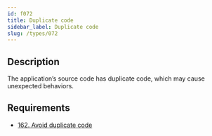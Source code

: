 ```yaml
---
id: f072
title: Duplicate code
sidebar_label: Duplicate code
slug: /types/072
---
```


## Description

The application’s source code has duplicate code,
which may cause unexpected behaviors.

## Requirements

- [162. Avoid duplicate code](/criteria/source/162)
